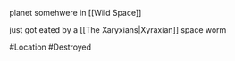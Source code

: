 planet somehwere in [[Wild Space]]

just got eated by a [[The Xaryxians|Xyraxian]] space worm

#Location 
#Destroyed
